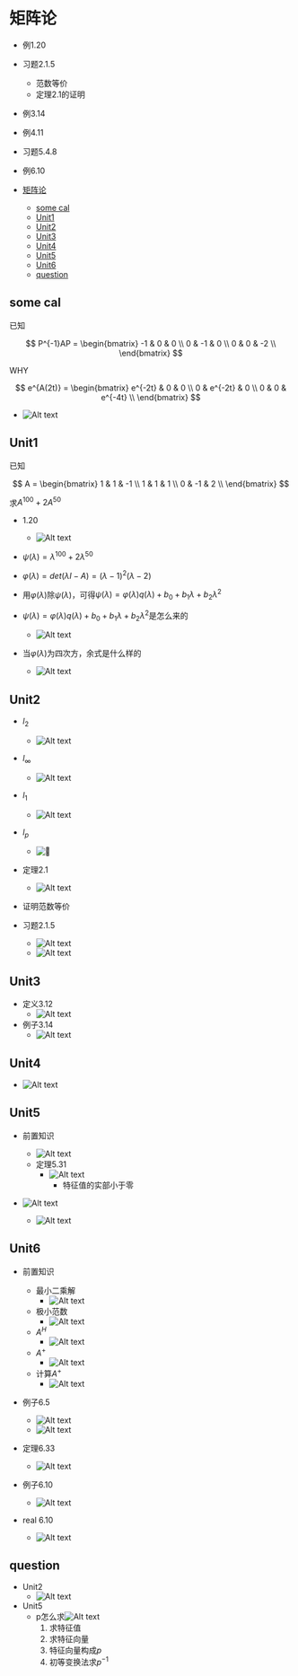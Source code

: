 # 矩阵论

- 例1.20
- 习题2.1.5
  - 范数等价
  - 定理2.1的证明
- 例3.14
- 例4.11
- 习题5.4.8
- 例6.10

- [矩阵论](#矩阵论)
  - [some cal](#some-cal)
  - [Unit1](#unit1)
  - [Unit2](#unit2)
  - [Unit3](#unit3)
  - [Unit4](#unit4)
  - [Unit5](#unit5)
  - [Unit6](#unit6)
  - [question](#question)

## some cal

已知

$$
P^{-1}AP =
\begin{bmatrix}
  -1 & 0 & 0 \\
  0 & -1 & 0  \\
  0 & 0 & -2 \\
\end{bmatrix}
$$

WHY

$$
e^{A(2t)} =
\begin{bmatrix}
  e^{-2t} & 0 & 0 \\
  0 & e^{-2t} & 0  \\
  0 & 0 & e^{-4t} \\
\end{bmatrix}
$$

- ![Alt text](images/image-19.png)

## Unit1

已知

$$
A =
\begin{bmatrix}
  1 & 1 & -1 \\
  1 & 1 & 1  \\
  0 & -1 & 2 \\
\end{bmatrix}
$$

求$A^{100}+2A^{50}$

- 1.20
  - ![Alt text](images/image-3.png)

- $\psi(\lambda) = \lambda^{100} + 2\lambda^{50}$
- $\varphi(\lambda) = det(\lambda I-A) = (\lambda-1)^2(\lambda-2)$
- 用$\varphi(\lambda)$除$\psi(\lambda)$，可得$\psi(\lambda) = \varphi(\lambda)q(\lambda)+b_0+b_1\lambda + b_2\lambda^2$
- $\psi(\lambda) = \varphi(\lambda)q(\lambda)+b_0+b_1\lambda + b_2\lambda^2$是怎么来的
  - ![Alt text](images/image-4.png)

- 当$\varphi(\lambda)$为四次方，余式是什么样的
  - ![Alt text](images/image-5.png)

## Unit2

- $l_2$
  - ![Alt text](images/image-12.png)
- $l_\infty$
  - ![Alt text](images/image-13.png)
- $l_1$
  - ![Alt text](images/image-14.png)
- $l_p$
  - ![🏀](images/image-15.png)

- 定理2.1
  - ![Alt text](images/image-6.png)
- 证明范数等价
- 习题2.1.5
  - ![Alt text](images/image-7.png)
  - ![Alt text](images/image-17.png)

## Unit3

- 定义3.12
  - ![Alt text](images/image-9.png)
- 例子3.14
  - ![Alt text](images/image-24.png)

## Unit4

- ![Alt text](images/image-21.png)

## Unit5

- 前置知识
  - ![Alt text](images/image-25.png)
  - 定理5.31
    - ![Alt text](images/image-26.png)
      - 特征值的实部小于零

- ![Alt text](images/image-18.png)
  - ![Alt text](images/image-20.png)

## Unit6

- 前置知识
  - 最小二乘解
    - ![Alt text](images/image-33.png)
  - 极小范数
    - ![Alt text](images/image-34.png)
  - $A^H$
    - ![Alt text](images/image-27.png)
  - $A^+$
    - ![Alt text](images/image-28.png)
  - 计算$A^+$
    - ![Alt text](images/image-29.png)
- 例子6.5
  - ![Alt text](images/image-32.png)
  - ![Alt text](images/image-30.png)

- 定理6.33
  - ![Alt text](images/image-31.png)
- 例子6.10
  - ![Alt text](images/image-22.png)
- real 6.10
  - ![Alt text](images/image-35.png)

## question

- Unit2
  - ![Alt text](images/image-23.png)
- Unit5
  - p怎么求![Alt text](images/image-20.png)
    1. 求特征值
    2. 求特征向量
    3. 特征向量构成$p$
    4. 初等变换法求$p^{-1}$
